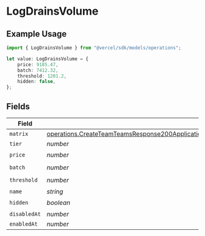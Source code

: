 # LogDrainsVolume

## Example Usage

```typescript
import { LogDrainsVolume } from "@vercel/sdk/models/operations";

let value: LogDrainsVolume = {
    price: 9185.47,
    batch: 7412.32,
    threshold: 1201.2,
    hidden: false,
};
```

## Fields

| Field                                                                                                                                                                                                                                | Type                                                                                                                                                                                                                                 | Required                                                                                                                                                                                                                             | Description                                                                                                                                                                                                                          |
| ------------------------------------------------------------------------------------------------------------------------------------------------------------------------------------------------------------------------------------ | ------------------------------------------------------------------------------------------------------------------------------------------------------------------------------------------------------------------------------------ | ------------------------------------------------------------------------------------------------------------------------------------------------------------------------------------------------------------------------------------ | ------------------------------------------------------------------------------------------------------------------------------------------------------------------------------------------------------------------------------------ |
| `matrix`                                                                                                                                                                                                                             | [operations.CreateTeamTeamsResponse200ApplicationJSONResponseBodyBillingInvoiceItemsLogDrainsVolumeMatrix](../../models/operations/createteamteamsresponse200applicationjsonresponsebodybillinginvoiceitemslogdrainsvolumematrix.md) | :heavy_minus_sign:                                                                                                                                                                                                                   | N/A                                                                                                                                                                                                                                  |
| `tier`                                                                                                                                                                                                                               | *number*                                                                                                                                                                                                                             | :heavy_minus_sign:                                                                                                                                                                                                                   | N/A                                                                                                                                                                                                                                  |
| `price`                                                                                                                                                                                                                              | *number*                                                                                                                                                                                                                             | :heavy_check_mark:                                                                                                                                                                                                                   | N/A                                                                                                                                                                                                                                  |
| `batch`                                                                                                                                                                                                                              | *number*                                                                                                                                                                                                                             | :heavy_check_mark:                                                                                                                                                                                                                   | N/A                                                                                                                                                                                                                                  |
| `threshold`                                                                                                                                                                                                                          | *number*                                                                                                                                                                                                                             | :heavy_check_mark:                                                                                                                                                                                                                   | N/A                                                                                                                                                                                                                                  |
| `name`                                                                                                                                                                                                                               | *string*                                                                                                                                                                                                                             | :heavy_minus_sign:                                                                                                                                                                                                                   | N/A                                                                                                                                                                                                                                  |
| `hidden`                                                                                                                                                                                                                             | *boolean*                                                                                                                                                                                                                            | :heavy_check_mark:                                                                                                                                                                                                                   | N/A                                                                                                                                                                                                                                  |
| `disabledAt`                                                                                                                                                                                                                         | *number*                                                                                                                                                                                                                             | :heavy_minus_sign:                                                                                                                                                                                                                   | N/A                                                                                                                                                                                                                                  |
| `enabledAt`                                                                                                                                                                                                                          | *number*                                                                                                                                                                                                                             | :heavy_minus_sign:                                                                                                                                                                                                                   | N/A                                                                                                                                                                                                                                  |